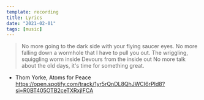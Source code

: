 ```yaml
---
template: recording
title: Lyrics
date: "2021-02-01"
tags: [music]
---
```


> No more going to the dark side with your flying saucer eyes.
> No more falling down a wormhole that I have to pull you out.
> The wriggling, squiggling worm inside
> Devours from the inside out
> No more talk about the old days, it's time for something great.

- Thom Yorke, Atoms for Peace
  https://open.spotify.com/track/1yr5rQnDL8QhJWCI6rPId8?si=R0BT405OTB2ceTXRxjIFCA
